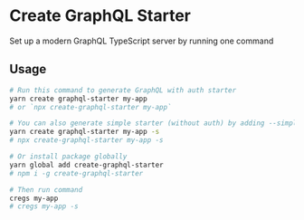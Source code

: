 # Create GraphQL Starter

Set up a modern GraphQL TypeScript server by running one command

## Usage

```bash
# Run this command to generate GraphQL with auth starter
yarn create graphql-starter my-app
# or `npx create-graphql-starter my-app`

# You can also generate simple starter (without auth) by adding --simple (-s) flag
yarn create graphql-starter my-app -s
# npx create-graphql-starter my-app -s
```

```bash
# Or install package globally
yarn global add create-graphql-starter
# npm i -g create-graphql-starter

# Then run command
cregs my-app
# cregs my-app -s
```
